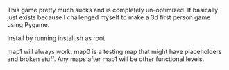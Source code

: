 This game pretty much sucks and is completely un-optimized. It basically just exists because I challenged myself to make a 3d first person game using Pygame.

Install by running install.sh as root

map1 will always work, map0 is a testing map that might have placeholders and broken stuff. Any maps after map1 will be other functional levels.
